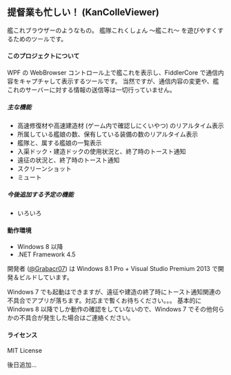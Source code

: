 提督業も忙しい！ (KanColleViewer)
--

艦これブラウザーのようなもの。
艦隊これくしょん ～艦これ～ を遊びやすくするためのツールです。


#### このプロジェクトについて
WPF の WebBrowser コントロール上で艦これを表示し、FiddlerCore で通信内容をキャプチャして表示するツールです。
当然ですが、通信内容の変更や、艦これのサーバーに対する情報の送信等は一切行っていません。

##### 主な機能
* 高速修復材や高速建造材 (ゲーム内で確認しにくいやつ) のリアルタイム表示
* 所属している艦娘の数、保有している装備の数のリアルタイム表示
* 艦隊と、属する艦娘の一覧表示
* 入渠ドック・建造ドックの使用状況と、終了時のトースト通知
* 遠征の状況と、終了時のトースト通知
* スクリーンショット
* ミュート

##### 今後追加する予定の機能
* いろいろ


#### 動作環境
* Windows 8 以降
* .NET Framework 4.5

開発者 ([@Grabacr07](https://twitter.com/Grabacr07)) は Windows 8.1 Pro + Visual Studio Premium 2013 で開発＆ビルドしています。

Windows 7 でも起動はできますが、遠征や建造の終了時にトースト通知関連の不具合でアプリが落ちます。対応まで暫くお待ちください。。。
基本的に Windows 8 以降でしか動作の確認をしていないので、Windows 7 でその他何らかの不具合が発生した場合はご連絡ください。


#### ライセンス

MIT License


後日追加...

